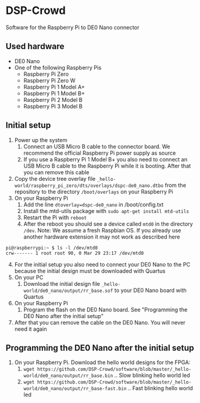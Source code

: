 # DSP-Crowd

Software for the Raspberry Pi to DE0 Nano connector

## Used hardware ##

- DE0 Nano
- One of the following Raspberry Pis
  - Raspberry Pi Zero
  - Raspberry Pi Zero W
  - Raspberry Pi 1 Model A+
  - Raspberry Pi 1 Model B+
  - Raspberry Pi 2 Model B
  - Raspberry Pi 3 Model B

## Initial setup ##

1. Power up the system
   1. Connect an USB Micro B cable to the connector board. We recommend the official Raspberry Pi power supply as source
   2. If you use a Raspberry Pi 1 Model B+ you also need to connect an USB Micro B cable to the Raspberry Pi while it is booting. After that you can remove this cable
2. Copy the device tree overlay file `_hello-world/raspberry_pi_zero/dts/overlays/dspc-de0_nano.dtbo` from the repository to the directory `/boot/overlays` on your Raspberry Pi
3. On your Raspberry Pi
   1. Add the line `dtoverlay=dspc-de0_nano` in /boot/config.txt
   2. Install the mtd-utils package with `sudo apt-get install mtd-utils`
   3. Restart the Pi with `reboot`
   4. After the reboot you should see a device called `mtd0` in the directory `/dev`. Note: We assume a fresh Raspbian OS. If you already use another hardware extension it may not work as described here
```
pi@raspberrypi:~ $ ls -l /dev/mtd0
crw------- 1 root root 90, 0 Mar 29 23:17 /dev/mtd0
```
4. For the initial setup you also need to connect your DE0 Nano to the PC because the initial design must be downloaded with Quartus
5. On your PC
   1. Download the initial design file `_hello-world/de0_nano/output/rr_base.sof` to your DE0 Nano board with Quartus
6. On your Raspberry Pi
   1. Program the flash on the DE0 Nano board. See "Programming the DE0 Nano after the initial setup"
7. After that you can remove the cable on the DE0 Nano. You will never need it again

## Programming the DE0 Nano after the initial setup ##

1. On your Raspberry Pi. Download the hello world designs for the FPGA:
   1. `wget https://github.com/DSP-Crowd/software/blob/master/_hello-world/de0_nano/output/rr_base.bin` .. Slow blinking hello world led
   2. `wget https://github.com/DSP-Crowd/software/blob/master/_hello-world/de0_nano/output/rr_base-fast.bin` .. Fast blinking hello world led
